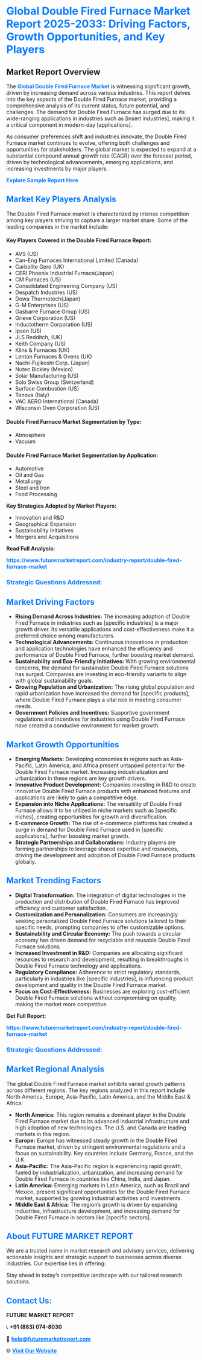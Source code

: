 <h1 style="color: #007BFF;">Global Double Fired Furnace Market Report 2025-2033: Driving Factors, Growth Opportunities, and Key Players</h1>

<section id="overview">
<h2>Market Report Overview</h2>
<p>The <a href="https://www.futuremarketreport.com/industry-report/double-fired-furnace-market" style="color: #007BFF; text-decoration: none;"><strong>Global Double Fired Furnace Market</strong></a> is witnessing significant growth, driven by increasing demand across various industries. This report delves into the key aspects of the Double Fired Furnace market, providing a comprehensive analysis of its current status, future potential, and challenges. The demand for Double Fired Furnace has surged due to its wide-ranging applications in industries such as [insert industries], making it a critical component in modern-day [applications].</p>
<p>As consumer preferences shift and industries innovate, the Double Fired Furnace market continues to evolve, offering both challenges and opportunities for stakeholders. The global market is expected to expand at a substantial compound annual growth rate (CAGR) over the forecast period, driven by technological advancements, emerging applications, and increasing investments by major players.</p>
</section>

<section id="overview">
<p><a href="https://www.futuremarketreport.com/request-sample/reportId=92396" style="color: #007BFF; text-decoration: none;"><strong>Explore Sample Report Here</strong></a></p>
</section>

<section id="key-players">
<h2 style="color: #007BFF;">Market Key Players Analysis</h2>
<p>The Double Fired Furnace market is characterized by intense competition among key players striving to capture a larger market share. Some of the leading companies in the market include:</p>
<h4>Key Players Covered in the Double Fired Furnace Report:</h4>
<ul><li>AVS (US)</li><li>Can-Eng Furnaces International Limited (Canada)</li><li>Carbolite Gero (UK)</li><li>CERI Phoenix Industrial Furnace(Japan)</li><li>CM Furnaces (US)</li><li>Consolidated Engineering Company (US)</li><li>Despatch Industries (US)</li><li>Dowa Thermotech(Japan)</li><li>G-M Enterprises (US)</li><li>Gasbarre Furnace Group (US)</li><li>Grieve Corporation (US)</li><li>Inductotherm Corporation (US)</li><li>Ipsen (US)</li><li>JLS Redditch, (UK)</li><li>Keith Company (US)</li><li>Kilns &amp; Furnaces (UK)</li><li>Lenton Furnaces &amp; Ovens (UK)</li><li>Nachi-Fujikoshi Corp. (Japan)</li><li>Nutec Bickley (Mexico)</li><li>Solar Manufacturing (US)</li><li>Solo Swiss Group (Switzerland)</li><li>Surface Combustion (US)</li><li>Tenova (Italy)</li><li>VAC AERO International (Canada)</li><li>Wisconsin Oven Corporation (US)</li></ul>
<h4>Double Fired Furnace Market Segmentation by Type:</h4>
<ul><li>Atmosphere</li><li>Vacuum</li></ul>

<h4>Double Fired Furnace Market Segmentation by Application:</h4>
<ul><li>Automotive</li><li>Oil and Gas</li><li>Metallurgy</li><li>Steel and Iron</li><li>Food Processing</li></ul>
<p><strong>Key Strategies Adopted by Market Players:</strong></p>
<ul>
<li>Innovation and R&D</li>
<li>Geographical Expansion</li>
<li>Sustainability Initiatives</li>
<li>Mergers and Acquisitions</li>
</ul>
</section>

<section>
<p><strong>Read Full Analysis: </strong></p><a href="https://www.futuremarketreport.com/industry-report/double-fired-furnace-market" style="color: #007BFF; text-decoration: none;"><strong>https://www.futuremarketreport.com/industry-report/double-fired-furnace-market</strong></a>
<h3 style="color: #007BFF;">Strategic Questions Addressed:</h3>
</section>

<section id="driving-factors">
<h2 style="color: #007BFF;">Market Driving Factors</h2>
<ul>
<li><strong>Rising Demand Across Industries:</strong> The increasing adoption of Double Fired Furnace in industries such as [specific industries] is a major growth driver. Its versatile applications and cost-effectiveness make it a preferred choice among manufacturers.</li>
<li><strong>Technological Advancements:</strong> Continuous innovations in production and application technologies have enhanced the efficiency and performance of Double Fired Furnace, further boosting market demand.</li>
<li><strong>Sustainability and Eco-Friendly Initiatives:</strong> With growing environmental concerns, the demand for sustainable Double Fired Furnace solutions has surged. Companies are investing in eco-friendly variants to align with global sustainability goals.</li>
<li><strong>Growing Population and Urbanization:</strong> The rising global population and rapid urbanization have increased the demand for [specific products], where Double Fired Furnace plays a vital role in meeting consumer needs.</li>
<li><strong>Government Policies and Incentives:</strong> Supportive government regulations and incentives for industries using Double Fired Furnace have created a conducive environment for market growth.</li>
</ul>
</section>

<section id="growth-opportunities">
<h2 style="color: #007BFF;">Market Growth Opportunities</h2>
<ul>
<li><strong>Emerging Markets:</strong> Developing economies in regions such as Asia-Pacific, Latin America, and Africa present untapped potential for the Double Fired Furnace market. Increasing industrialization and urbanization in these regions are key growth drivers.</li>
<li><strong>Innovative Product Development:</strong> Companies investing in R&D to create innovative Double Fired Furnace products with enhanced features and applications are likely to gain a competitive edge.</li>
<li><strong>Expansion into Niche Applications:</strong> The versatility of Double Fired Furnace allows it to be utilized in niche markets such as [specific niches], creating opportunities for growth and diversification.</li>
<li><strong>E-commerce Growth:</strong> The rise of e-commerce platforms has created a surge in demand for Double Fired Furnace used in [specific applications], further boosting market growth.</li>
<li><strong>Strategic Partnerships and Collaborations:</strong> Industry players are forming partnerships to leverage shared expertise and resources, driving the development and adoption of Double Fired Furnace products globally.</li>
</ul>
</section>

<section id="trending-factors">
<h2 style="color: #007BFF;">Market Trending Factors</h2>
<ul>
<li><strong>Digital Transformation:</strong> The integration of digital technologies in the production and distribution of Double Fired Furnace has improved efficiency and customer satisfaction.</li>
<li><strong>Customization and Personalization:</strong> Consumers are increasingly seeking personalized Double Fired Furnace solutions tailored to their specific needs, prompting companies to offer customizable options.</li>
<li><strong>Sustainability and Circular Economy:</strong> The push towards a circular economy has driven demand for recyclable and reusable Double Fired Furnace solutions.</li>
<li><strong>Increased Investment in R&D:</strong> Companies are allocating significant resources to research and development, resulting in breakthroughs in Double Fired Furnace technology and applications.</li>
<li><strong>Regulatory Compliance:</strong> Adherence to strict regulatory standards, particularly in industries like [specific industries], is influencing product development and quality in the Double Fired Furnace market.</li>
<li><strong>Focus on Cost-Effectiveness:</strong> Businesses are exploring cost-efficient Double Fired Furnace solutions without compromising on quality, making the market more competitive.</li>
</ul>
</section>

<section>
<p><strong>Get Full Report: </strong></p><a href="https://www.futuremarketreport.com/industry-report/double-fired-furnace-market" style="color: #007BFF; text-decoration: none;"><strong>https://www.futuremarketreport.com/industry-report/double-fired-furnace-market</strong></a>
<h3 style="color: #007BFF;">Strategic Questions Addressed:</h3>
</section>


<section id="regional-analysis">
<h2 style="color: #007BFF;">Market Regional Analysis</h2>
<p>The global Double Fired Furnace market exhibits varied growth patterns across different regions. The key regions analyzed in this report include North America, Europe, Asia-Pacific, Latin America, and the Middle East & Africa:</p>
<ul>
<li><strong>North America:</strong> This region remains a dominant player in the Double Fired Furnace market due to its advanced industrial infrastructure and high adoption of new technologies. The U.S. and Canada are leading markets in this region.</li>
<li><strong>Europe:</strong> Europe has witnessed steady growth in the Double Fired Furnace market, driven by stringent environmental regulations and a focus on sustainability. Key countries include Germany, France, and the U.K.</li>
<li><strong>Asia-Pacific:</strong> The Asia-Pacific region is experiencing rapid growth, fueled by industrialization, urbanization, and increasing demand for Double Fired Furnace in countries like China, India, and Japan.</li>
<li><strong>Latin America:</strong> Emerging markets in Latin America, such as Brazil and Mexico, present significant opportunities for the Double Fired Furnace market, supported by growing industrial activities and investments.</li>
<li><strong>Middle East & Africa:</strong> The region’s growth is driven by expanding industries, infrastructure development, and increasing demand for Double Fired Furnace in sectors like [specific sectors].</li>
</ul>
</section>

<footer>
<h2 style="color: #007BFF;">About FUTURE MARKET REPORT</h2>
<p>We are a trusted name in market research and advisory services, delivering actionable insights and strategic support to businesses across diverse industries. Our expertise lies in offering:</p>

<p>Stay ahead in today’s competitive landscape with our tailored research solutions.</p>

<h2 style="color: #007BFF;">Contact Us:</h2>
<p><strong>FUTURE MARKET REPORT</strong></p>
<p>📞 <strong>+91 (883) 074-8030</strong></p>
<p>📧 <strong><a href="mailto:help@futuremarketreport.com" style="color: #007BFF;">help@futuremarketreport.com</a></strong></p>
<p>🌐 <strong><a href="https://www.futuremarketreport.com/" style="color: #007BFF;">Visit Our Website</a></strong></p>
</footer>